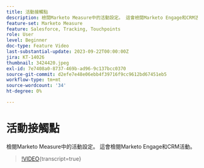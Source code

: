 ```yaml
---
title: 活動接觸點
description: 檢閱Marketo Measure中的活動設定。 這會檢閱Marketo Engage和CRM活動。
feature-set: Marketo Measure
feature: Salesforce, Tracking, Touchpoints
role: User
level: Beginner
doc-type: Feature Video
last-substantial-update: 2023-09-22T00:00:00Z
jira: KT-14026
thumbnail: 3424420.jpeg
exl-id: 7e7408a0-8737-469b-ad96-9c137bcc0370
source-git-commit: d2efe7e48e06ebb4f39716f9cc9612bd67451eb5
workflow-type: tm+mt
source-wordcount: '34'
ht-degree: 0%

---
```


# 活動接觸點

檢閱Marketo Measure中的活動設定。 這會檢閱Marketo Engage和CRM活動。

>[!VIDEO](https://video.tv.adobe.com/v/3453224/?learn=on&captions=chi_hant){transcript=true}
